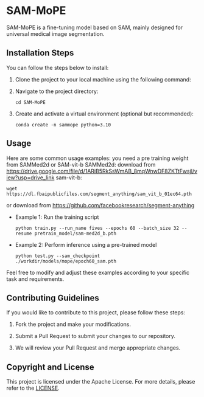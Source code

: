 # $\text{SAM-MoPE}$

$\text{SAM-MoPE}$ is a fine-tuning model based on SAM, mainly designed for universal medical image segmentation.

## Installation Steps

You can follow the steps below to install:

1. Clone the project to your local machine using the following command:
   
 <!--  git clone https://github.com/YuancongLiang/SAM-MoPE.git -->

2. Navigate to the project directory:
   ```
   cd SAM-MoPE
   ```

3. Create and activate a virtual environment (optional but recommended):
   ```
   conda create -n sammope python=3.10
   ```

## Usage

Here are some common usage examples:
you need a pre training weight from SAMMed2d or SAM-vit-b
SAMMed2d:
download from https://drive.google.com/file/d/1ARiB5RkSsWmAB_8mqWnwDF8ZKTtFwsjl/view?usp=drive_link
sam-vit-b:
```
wget https://dl.fbaipublicfiles.com/segment_anything/sam_vit_b_01ec64.pth
```
or download from https://github.com/facebookresearch/segment-anything

- Example 1: Run the training script
  ```
  python train.py --run_name fives --epochs 60 --batch_size 32 --resume pretrain_model/sam-med2d_b.pth
  ```

- Example 2: Perform inference using a pre-trained model
  ```
  python test.py --sam_checkpoint ./workdir/models/mope/epoch60_sam.pth
  ```

Feel free to modify and adjust these examples according to your specific task and requirements.

## Contributing Guidelines

If you would like to contribute to this project, please follow these steps:

1. Fork the project and make your modifications.

2. Submit a Pull Request to submit your changes to our repository.

3. We will review your Pull Request and merge appropriate changes.

## Copyright and License

This project is licensed under the Apache License. For more details, please refer to the [LICENSE](LICENSE).
